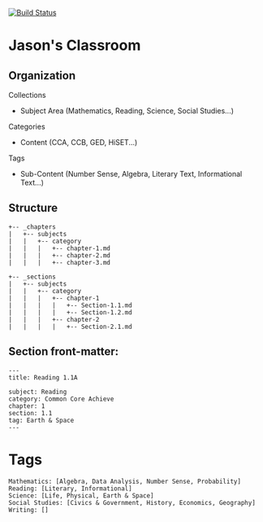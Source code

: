 [![Build Status](https://travis-ci.org/champa720/hse-materialize.svg?branch=master)](https://travis-ci.org/champa720/hse-materialize)

# Jason's Classroom

## Organization

Collections
  * Subject Area (Mathematics, Reading, Science, Social Studies...)

Categories
  * Content (CCA, CCB, GED, HiSET...)

Tags
  * Sub-Content (Number Sense, Algebra, Literary Text, Informational Text...)

## Structure

```
+-- _chapters
|   +-- subjects
|   |   +-- category
|   |   |   +-- chapter-1.md
|   |   |   +-- chapter-2.md
|   |   |   +-- chapter-3.md
```

```
+-- _sections
|   +-- subjects
|   |   +-- category
|   |   |   +-- chapter-1
|   |   |   |   +-- Section-1.1.md
|   |   |   |   +-- Section-1.2.md
|   |   |   +-- chapter-2
|   |   |   |   +-- Section-2.1.md
```
## Section front-matter:

```
---
title: Reading 1.1A

subject: Reading
category: Common Core Achieve
chapter: 1
section: 1.1
tag: Earth & Space
---
```

# Tags

```
Mathematics: [Algebra, Data Analysis, Number Sense, Probability]
Reading: [Literary, Informational]
Science: [Life, Physical, Earth & Space]
Social Studies: [Civics & Government, History, Economics, Geography]
Writing: []

```
